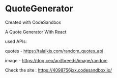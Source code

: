 # QuoteGenerator
Created with CodeSandbox

A Quote Generator With React

used APIs:

quotes - https://talaikis.com/random_quotes_api

image - https://dog.ceo/api/breeds/image/random

Check the site :
https://4098756jxx.codesandbox.io/
